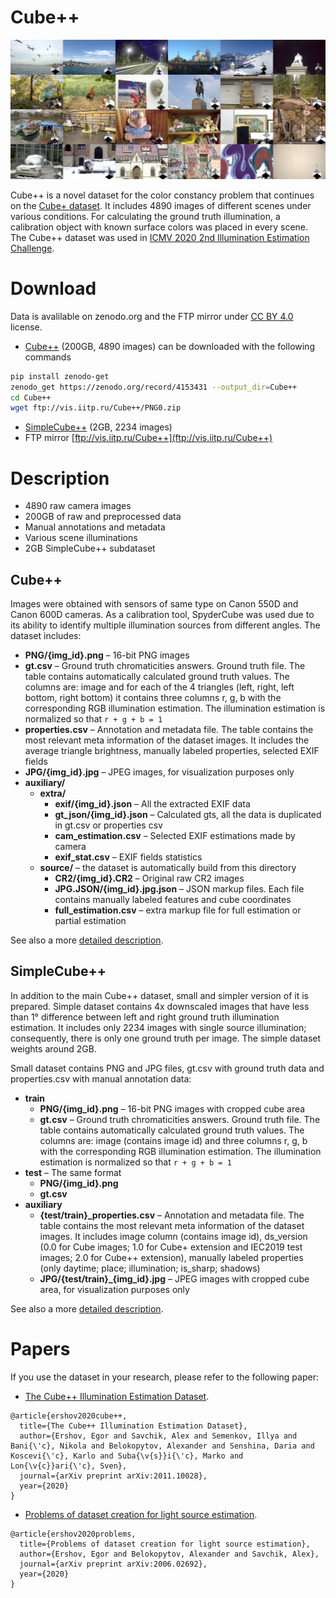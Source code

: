 # Cube++

![Image examples](./description/examples.jpg)
<!-- Front pic:
07_0405 07_0276 12_0444 15_1441 08_9943 05_9539
04_9616 00_0368 00_2855 00_0501 00_0177 02_8504
04_9457 02_8337 05_9565 03_9187 00_1005 00_1638
00_0021 00_1628 00_1001 20_2821 21_4445 01_7860 -->

Cube++ is a novel dataset for the color constancy problem that continues on the [Cube+ dataset](https://ipg.fer.hr/ipg/resources/color_constancy). It includes 4890 images of different scenes under various conditions. For calculating the ground truth illumination, a calibration object with known surface colors was placed in every scene. The Cube++ dataset was used in [ICMV 2020 2nd Illumination Estimation Challenge](http://chromaticity.iitp.ru/).

# Download
Data is avalilable on zenodo.org and the FTP mirror under [CC BY 4.0](https://creativecommons.org/licenses/by/4.0/) license. 
* [Cube++](https://zenodo.org/record/4153431) (200GB, 4890 images) can be downloaded with the following commands 
```bash
pip install zenodo-get
zenodo_get https://zenodo.org/record/4153431 --output_dir=Cube++
cd Cube++
wget ftp://vis.iitp.ru/Cube++/PNG0.zip
```
* [SimpleCube++](https://zenodo.org/record/4153431/files/SimpleCube%2B%2B.zip) (2GB, 2234 images) 
* FTP mirror [ftp://vis.iitp.ru/Cube++](ftp://vis.iitp.ru/Cube++) 


# Description
* 4890 raw camera images
* 200GB of raw and preprocessed data
* Manual annotations and metadata
* Various scene illuminations
* 2GB SimpleCube++ subdataset

## Cube++
Images were obtained with sensors of same type on Canon 550D and Canon 600D cameras. As a calibration tool, SpyderCube was used due to its ability to identify multiple illumination sources from different angles. The dataset includes:
* **PNG/{img_id}.png** – 16-bit PNG images
* **gt.csv** – Ground truth chromaticities answers. Ground truth file. The table contains automatically calculated ground truth values. The columns are: image and for each of the 4 triangles (left, right, left bottom, right bottom) it contains three columns r, g, b with the corresponding RGB illumination estimation. The illumination estimation is normalized so that `r + g + b = 1`
* **properties.csv** – Annotation and metadata file. The table contains the most relevant meta information of the dataset images. It includes the average triangle brightness, manually labeled properties, selected EXIF fields
* **JPG/{img_id}.jpg** – JPEG images, for visualization purposes only
* **auxiliary/**
    * **extra/**
        * **exif/{img_id}.json** – All the extracted EXIF data
        * **gt_json/{img_id}.json** – Calculated gts, all the data is duplicated in gt.csv or properties csv
        * **cam_estimation.csv** – Selected EXIF estimations made by camera
        * **exif_stat.csv** – EXIF fields statistics
    * **source/** – the dataset is automatically build from this directory
        * **CR2/{img_id}.CR2** – Original raw CR2 images
        * **JPG.JSON/{img_id}.jpg.json** – JSON markup files. Each file contains manually labeled features and cube coordinates
        * **full_estimation.csv** – extra markup file for full estimation or partial estimation

See also a more [detailed description](./description/description.md).

## SimpleCube++

In addition to the main Cube++ dataset, small and simpler version of it is prepared. Simple dataset contains 4x downscaled images that have less than 1° difference between left and right ground truth illumination estimation. It includes only 2234 images with single source illumination; consequently, there is only one ground truth per image. The simple dataset weights around 2GB.

Small dataset contains PNG and JPG files, gt.csv with ground truth data and properties.csv with manual annotation data:
* **train**
    * **PNG/{img_id}.png** – 16-bit PNG images with cropped cube area
    * **gt.csv** – Ground truth chromaticities answers. Ground truth file. The table contains automatically calculated ground truth values. The columns are: image (contains image id) and three columns r, g, b with the corresponding RGB illumination estimation. The illumination estimation is normalized so that `r + g + b = 1`
* **test** – The same format
    * **PNG/{img_id}.png**
    * **gt.csv**
* **auxiliary**
    * **{test/train}_properties.csv** – Annotation and metadata file. The table contains the most relevant meta information of the dataset images. It includes image column (contains image id), ds_version (0.0 for Cube images; 1.0 for Cube+ extension and IEC2019 test images; 2.0 for Cube++ extension), manually labeled properties (only daytime; place; illumination; is_sharp; shadows)
    * **JPG/{test/train}_{img_id}.jpg** – JPEG images with cropped cube area, for visualization purposes only

See also a more [detailed description](./description/description.md#simplecube).

# Papers
If you use the dataset in your research, please refer to the following paper:
* [The Cube++ Illumination Estimation Dataset](https://arxiv.org/abs/2011.10028).
```
@article{ershov2020cube++,
  title={The Cube++ Illumination Estimation Dataset},
  author={Ershov, Egor and Savchik, Alex and Semenkov, Illya and Bani{\'c}, Nikola and Belokopytov, Alexander and Senshina, Daria and Koscevi{\'c}, Karlo and Suba{\v{s}}i{\'c}, Marko and Lon{\v{c}}ari{\'c}, Sven},
  journal={arXiv preprint arXiv:2011.10028},
  year={2020}
}
```
* [Problems of dataset creation for light source estimation](https://arxiv.org/abs/2006.02692).
```
@article{ershov2020problems,
  title={Problems of dataset creation for light source estimation},
  author={Ershov, Egor and Belokopytov, Alexander and Savchik, Alex},
  journal={arXiv preprint arXiv:2006.02692},
  year={2020}
}
```
